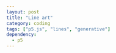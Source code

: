 ```yaml
---
layout: post
title: "Line art"
category: coding
tags: ["p5.js", "lines", "generative"]
dependency:
  - p5
---
```


<div class="containCenter">
<div class="sketch" id="canvas">
    <script type="text/javascript" src="./line_art.js"></script>
</div>
</div>